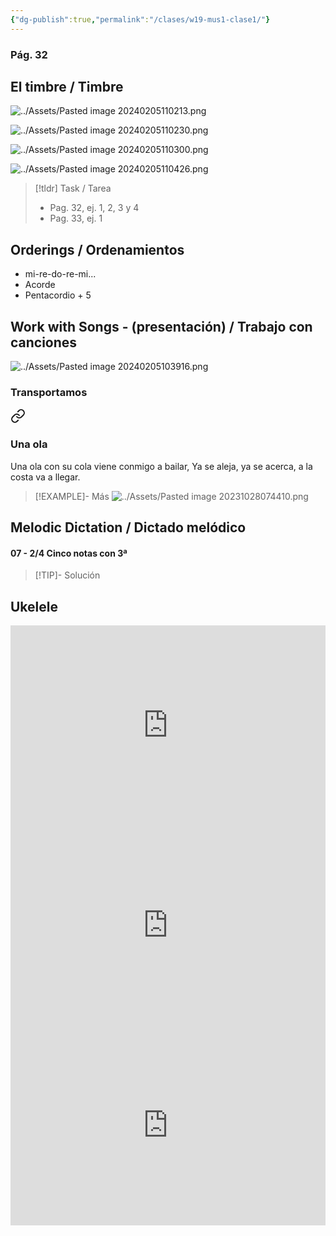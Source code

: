 ```yaml
---
{"dg-publish":true,"permalink":"/clases/w19-mus1-clase1/"}
---
```


<div class="slide">

### Pág. 32

</div>
<div class=slide>

## El timbre / Timbre

![../Assets/Pasted image 20240205110213.png](/img/user/Assets/Pasted%20image%2020240205110213.png)

</div>
<div class="slide">

![../Assets/Pasted image 20240205110230.png](/img/user/Assets/Pasted%20image%2020240205110230.png)

</div>
<div class="slide">

![../Assets/Pasted image 20240205110300.png](/img/user/Assets/Pasted%20image%2020240205110300.png)

</div>
<div class="slide">

![../Assets/Pasted image 20240205110426.png](/img/user/Assets/Pasted%20image%2020240205110426.png)

</div>
<div class=slide>

> [!tldr] Task / Tarea
> - Pag. 32, ej. 1, 2, 3 y 4
> - Pag. 33, ej. 1

</div>
<div class=slide>

## Orderings / Ordenamientos

- mi-re-do-re-mi...
- Acorde
- Pentacordio + 5

</div>
<div class=slide>

## Work with Songs - (presentación) / Trabajo con canciones

![../Assets/Pasted image 20240205103916.png](/img/user/Assets/Pasted%20image%2020240205103916.png)

</div>
<div class="slide">

### Transportamos 


<div class="transclusion internal-embed is-loaded"><a class="markdown-embed-link" href="/recursos/canciones-didacticas/#una-ola" aria-label="Open link"><svg xmlns="http://www.w3.org/2000/svg" width="24" height="24" viewBox="0 0 24 24" fill="none" stroke="currentColor" stroke-width="2" stroke-linecap="round" stroke-linejoin="round" class="svg-icon lucide-link"><path d="M10 13a5 5 0 0 0 7.54.54l3-3a5 5 0 0 0-7.07-7.07l-1.72 1.71"></path><path d="M14 11a5 5 0 0 0-7.54-.54l-3 3a5 5 0 0 0 7.07 7.07l1.71-1.71"></path></svg></a><div class="markdown-embed">



### Una ola

Una ola con su cola viene conmigo a bailar,
Ya se aleja, ya se acerca, a la costa va a llegar.

>[!EXAMPLE]- Más
>![../Assets/Pasted image 20231028074410.png](/img/user/Assets/Pasted%20image%2020231028074410.png)


</div></div>


</div>
<div class=slide>

## Melodic Dictation / Dictado melódico

#### 07 - 2/4 Cinco notas con 3ª

> [!TIP]- Solución
> <div id="paper6"></div>
> <script> document.addEventListener("DOMContentLoaded", function() { window.ABCJS.renderAbc("paper6", `X: 1\nT: Dictado Melódico\nM: 2/4\nL: 1/4\nK: C\nG G|F E|F G |E2 |F E |D E|F D|C2 |]\n`); }); </script>

</div>
<div class=slide>

## Ukelele

<iframe src="https://www.soundslice.com/slices/HzxYc/embed-channelpost/" width="100%" height="320" frameBorder="0"></iframe>

</div>
<div class="slide">

<iframe src="https://www.soundslice.com/slices/hzxYc/embed-channelpost/" width="100%" height="320" frameBorder="0"></iframe>

</div>
<div class="slide">

<iframe src="https://www.soundslice.com/slices/TCFYc/embed-channelpost/" width="100%" height="320" frameBorder="0"></iframe>

</div>
